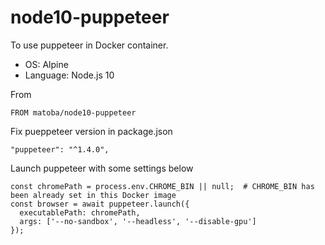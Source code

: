# node10-puppeteer

To use puppeteer in Docker container.

- OS: Alpine
- Language: Node.js 10

From
```
FROM matoba/node10-puppeteer
```

Fix pueppeteer version in package.json
```
"puppeteer": "^1.4.0",
```

Launch puppeteer with some settings below
```
const chromePath = process.env.CHROME_BIN || null;  # CHROME_BIN has been already set in this Docker image
const browser = await puppeteer.launch({
  executablePath: chromePath,
  args: ['--no-sandbox', '--headless', '--disable-gpu']
});
```
